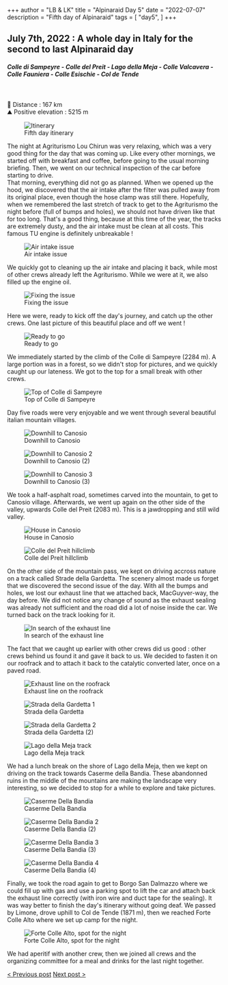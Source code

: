 +++
author = "LB & LK"
title = "Alpinaraid Day 5"
date = "2022-07-07"
description = "Fifth day of Alpinaraid"
tags = [
    "day5",
]
+++

## July 7th, 2022 : A whole day in Italy for the second to last Alpinaraid day
##### Colle di Sampeyre - Colle del Preit - Lago della Meja - Colle Valcavera - Colle Fauniera - Colle Esischie - Col de Tende
<br />

📏 Distance : 167 km<br />
⛰️ Positive elevation : 5215 m

<figure>
    <img loading="lazy" class="image-article" src="/images/day5/map5.jpg" alt="Itinerary">
    <figcaption class="figure-caption">Fifth day itinerary</figcaption>
</figure>

The night at Agriturismo Lou Chirun was very relaxing, which was a very good thing for the day that was coming up.
Like every other mornings, we started off with breakfast and coffee, before going to the usual morning briefing. Then, we went on our technical inspection of the car before starting to drive.
<br />
That morning, everything did not go as planned. When we opened up the hood, we discovered that the air intake after the filter was pulled away from its original place, even though the hose clamp was still there. Hopefully, when we remembered the last stretch of track to get to the Agriturismo the night before (full of bumps and holes), we should not have driven like that for too long. That's a good thing, because at this time of the year, the tracks are extremely dusty, and the air intake must be clean at all costs. This famous TU engine is definitely unbreakable !

<figure>
    <img loading="lazy" class="image-article" src="/images/day5/IMG_0653.jpg" alt="Air intake issue">
    <figcaption class="figure-caption">Air intake issue</figcaption>
</figure>

We quickly got to cleaning up the air intake and placing it back, while most of other crews already left the Agriturismo. While we were at it, we also filled up the engine oil.

<figure>
    <img loading="lazy" class="image-article" src="/images/day5/J5_(1).jpg" alt="Fixing the issue">
    <figcaption class="figure-caption">Fixing the issue</figcaption>
</figure>

Here we were, ready to kick off the day's journey, and catch up the other crews. One last picture of this beautiful place and off we went !

<figure>
    <img loading="lazy" class="image-article" src="/images/day5/J5_(2).jpg" alt="Ready to go">
    <figcaption class="figure-caption">Ready to go</figcaption>
</figure>

We immediately started by the climb of the Colle di Sampeyre (2284 m). A large portion was in a forest, so we didn't stop for pictures, and we quickly caught up our lateness. We got to the top for a small break with other crews.

<figure>
    <img loading="lazy" class="image-article" src="/images/day5/IMG_0545.jpg" alt="Top of Colle di Sampeyre">
    <figcaption class="figure-caption">Top of Colle di Sampeyre</figcaption>
</figure>

Day five roads were very enjoyable and we went through several beautiful italian mountain villages.

<figure>
    <img loading="lazy" class="image-article" src="/images/day5/IMG_0551.jpg" alt="Downhill to Canosio">
    <figcaption class="figure-caption">Downhill to Canosio</figcaption>
</figure>
<figure>
    <img loading="lazy" class="image-article" src="/images/day5/IMG_0580.jpg" alt="Downhill to Canosio 2">
    <figcaption class="figure-caption">Downhill to Canosio (2)</figcaption>
</figure>
<figure>
    <img loading="lazy" class="image-article" src="/images/day5/IMG_0583.jpg" alt="Downhill to Canosio 3">
    <figcaption class="figure-caption">Downhill to Canosio (3)</figcaption>
</figure>

We took a half-asphalt road, sometimes carved into the mountain, to get to Canosio village. Afterwards, we went up again on the other side of the valley, upwards Colle del Preit (2083 m). This is a jawdropping and still wild valley.

<figure>
    <img loading="lazy" class="image-article" src="/images/day5/IMG_0591.jpg" alt="House in Canosio">
    <figcaption class="figure-caption">House in Canosio</figcaption>
</figure>
<figure>
    <img loading="lazy" class="image-article" src="/images/day5/IMG_0601.jpg" alt="Colle del Preit hillclimb">
    <figcaption class="figure-caption">Colle del Preit hillclimb</figcaption>
</figure>

On the other side of the mountain pass, we kept on driving accross nature on a track called Strade della Gardetta. The scenery almost made us forget that we discovered the second issue of the day. With all the bumps and holes, we lost our exhaust line that we attached back, MacGuyver-way, the day before. We did not notice any change of sound as the exhaust sealing was already not sufficient and the road did a lot of noise inside the car. We turned back on the track looking for it.

<figure>
    <img loading="lazy" class="image-article" src="/images/day5/IMG_0617.jpg" alt="In search of the exhaust line">
    <figcaption class="figure-caption">In search of the exhaust line</figcaption>
</figure>

The fact that we caught up earlier with other crews did us good : other crews behind us found it and gave it back to us. We decided to fasten it on our roofrack and to attach it back to the catalytic converted later, once on a paved road.

<figure>
    <img loading="lazy" class="image-article" src="/images/day5/IMG_0657.jpg" alt="Exhaust line on the roofrack">
    <figcaption class="figure-caption">Exhaust line on the roofrack</figcaption>
</figure>
<figure>
    <img loading="lazy" class="image-article" src="/images/day5/IMG_0618.jpg" alt="Strada della Gardetta 1">
    <figcaption class="figure-caption">Strada della Gardetta</figcaption>
</figure>
<figure>
    <img loading="lazy" class="image-article" src="/images/day5/IMG_0620.jpg" alt="Strada della Gardetta 2">
    <figcaption class="figure-caption">Strada della Gardetta (2)</figcaption>
</figure>
<figure>
    <img loading="lazy" class="image-article" src="/images/day5/IMG_0625.jpg" alt="Lago della Meja track">
    <figcaption class="figure-caption">Lago della Meja track</figcaption>
</figure>

We had a lunch break on the shore of Lago della Meja, then we kept on driving on the track towards Caserme della Bandia. These abandonned ruins in the middle of the mountains are making the landscape very interesting, so we decided to stop for a while to explore and take pictures.

<figure>
    <img loading="lazy" class="image-article" src="/images/day5/IMG_0645.jpg" alt="Caserme Della Bandia">
    <figcaption class="figure-caption">Caserme Della Bandia</figcaption>
</figure>
<figure>
    <img loading="lazy" class="image-article" src="/images/day5/IMG_0646.jpg" alt="Caserme Della Bandia 2">
    <figcaption class="figure-caption">Caserme Della Bandia (2)</figcaption>
</figure>
<figure>
    <img loading="lazy" class="image-article" src="/images/day5/IMG_0648.jpg" alt="Caserme Della Bandia 3">
    <figcaption class="figure-caption">Caserme Della Bandia (3)</figcaption>
</figure>
<figure>
    <img loading="lazy" class="image-article" src="/images/day5/IMG_0652.jpg" alt="Caserme Della Bandia 4">
    <figcaption class="figure-caption">Caserme Della Bandia (4)</figcaption>
</figure>

Finally, we took the road again to get to Borgo San Dalmazzo where we could fill up with gas and use a parking spot to lift the car and attach back the exhaust line correctly (with iron wire and duct tape for the sealing). It was way better to finish the day's itinerary without going deaf. We passed by Limone, drove uphill to Col de Tende (1871 m), then we reached Forte Colle Alto where we set up camp for the night.

<figure>
    <img loading="lazy" class="image-article" src="/images/day5/IMG_0656.jpg" alt="Forte Colle Alto, spot for the night">
    <figcaption class="figure-caption">Forte Colle Alto, spot for the night</figcaption>
</figure>

We had aperitif with another crew, then we joined all crews and the organizing committee for a meal and drinks for the last night together.

<div class="alpinaraid-articles-redirect">
    <span>
        <a href="/en/alpina/day4" class="button fit">< Previous post</a>
        <a href="/en/alpina/day6" class="button fit">Next post ></a>
    </span>
</div>